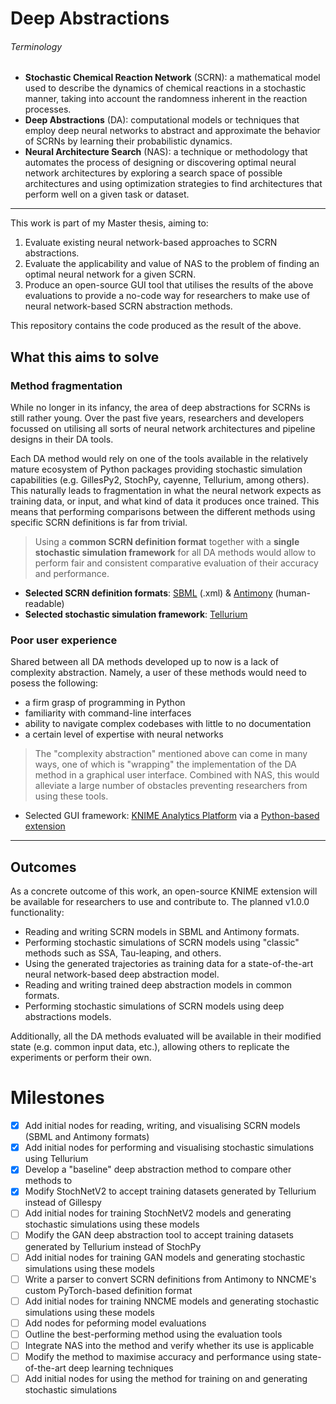 # Deep Abstractions
###### Terminology
- __Stochastic Chemical Reaction Network__ (SCRN): a mathematical model used to describe the dynamics of chemical reactions in a stochastic manner, taking into account the randomness inherent in the reaction processes.
- __Deep Abstractions__ (DA): computational models or techniques that employ deep neural networks to abstract and approximate the behavior of SCRNs by learning their probabilistic dynamics.
- __Neural Architecture Search__ (NAS): a technique or methodology that automates the process of designing or discovering optimal neural network architectures by exploring a search space of possible architectures and using optimization strategies to find architectures that perform well on a given task or dataset.

---

This work is part of my Master thesis, aiming to:
1. Evaluate existing neural network-based approaches to SCRN abstractions.
2. Evaluate the applicability and value of NAS to the problem of finding an optimal neural network for a given SCRN.
3. Produce an open-source GUI tool that utilises the results of the above evaluations to provide a no-code way for researchers to make use of neural network-based SCRN abstraction methods.

This repository contains the code produced as the result of the above.

## What this aims to solve
### Method fragmentation
While no longer in its infancy, the area of deep abstractions for SCRNs is still rather young. Over the past five years, researchers and developers focussed on utilising all sorts of neural network architectures and pipeline designs in their DA tools.

Each DA method would rely on one of the tools available in the relatively mature ecosystem of Python packages providing stochastic simulation capabilities (e.g. GillesPy2, StochPy, cayenne, Tellurium, among others). This naturally leads to fragmentation in what the neural network expects as training data, or input, and what kind of data it produces once trained. This means that performing comparisons between the different methods using specific SCRN definitions is far from trivial.

>Using a __common SCRN definition format__ together with a __single stochastic simulation framework__ for all DA methods would allow to perform fair and consistent comparative evaluation of their accuracy and performance.

- __Selected SCRN definition formats__: [SBML](https://sbml.org) (.xml) & [Antimony](https://tellurium.readthedocs.io/en/latest/antimony.html) (human-readable)
- __Selected stochastic simulation framework__: [Tellurium](https://tellurium.readthedocs.io/en/latest/)

### Poor user experience
Shared between all DA methods developed up to now is a lack of complexity abstraction. Namely, a user of these methods would need to posess the following:
- a firm grasp of programming in Python
- familiarity with command-line interfaces
- ability to navigate complex codebases with little to no documentation
- a certain level of expertise with neural networks

>The "complexity abstraction" mentioned above can come in many ways, one of which is "wrapping" the implementation of the DA method in a graphical user interface. Combined with NAS, this would alleviate a large number of obstacles preventing researchers from using these tools.

- Selected GUI framework: [KNIME Analytics Platform](https://www.knime.com/knime-analytics-platform) via a [Python-based extension](https://docs.knime.com/latest/pure_python_node_extensions_guide/index.html#introduction)

---

## Outcomes
As a concrete outcome of this work, an open-source KNIME extension will be available for researchers to use and contribute to. The planned v1.0.0 functionality:
- Reading and writing SCRN models in SBML and Antimony formats.
- Performing stochastic simulations of SCRN models using "classic" methods such as SSA, Tau-leaping, and others.
- Using the generated trajectories as training data for a state-of-the-art neural network-based deep abstraction model.
- Reading and writing trained deep abstraction models in common formats.
- Performing stochastic simulations of SCRN models using deep abstractions models.

Additionally, all the DA methods evaluated will be available in their modified state (e.g. common input data, etc.), allowing others to replicate the experiments or perform their own.

# Milestones
- [x] Add initial nodes for reading, writing, and visualising SCRN models (SBML and Antimony formats)
- [x] Add initial nodes for performing and visualising stochastic simulations using Tellurium
- [x] Develop a "baseline" deep abstraction method to compare other methods to
- [x] Modify StochNetV2 to accept training datasets generated by Tellurium instead of Gillespy
- [ ] Add initial nodes for training StochNetV2 models and generating stochastic simulations using these models
- [ ] Modify the GAN deep abstraction tool to accept training datasets generated by Tellurium instead of StochPy
- [ ] Add initial nodes for training GAN models and generating stochastic simulations using these models
- [ ] Write a parser to convert SCRN definitions from Antimony to NNCME's custom PyTorch-based definition format
- [ ] Add initial nodes for training NNCME models and generating stochastic simulations using these models
- [ ] Add nodes for peforming model evaluations
- [ ] Outline the best-performing method using the evaluation tools
- [ ] Integrate NAS into the method and verify whether its use is applicable
- [ ] Modify the method to maximise accuracy and performance using state-of-the-art deep learning techniques
- [ ] Add initial nodes for using the method for training on and generating stochastic simulations